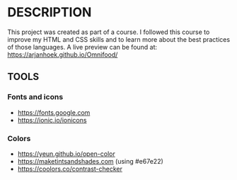 # DESCRIPTION

This project was created as part of a course. I followed this course to improve my HTML and CSS skills and to learn more about the best practices of those languages. A live preview can be found at: https://arjanhoek.github.io/Omnifood/

## TOOLS

### Fonts and icons

- https://fonts.google.com
- https://ionic.io/ionicons

### Colors

- https://yeun.github.io/open-color
- https://maketintsandshades.com (using #e67e22)
- https://coolors.co/contrast-checker
